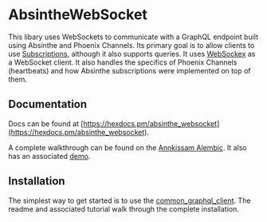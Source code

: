 # AbsintheWebSocket

This libary uses WebSockets to communicate with a GraphQL endpoint built using Absinthe and Phoenix Channels. Its primary goal is to allow clients to use [Subscriptions](https://hexdocs.pm/absinthe/subscriptions.html), although it also supports queries. It uses [WebSockex](https://github.com/Azolo/websockex) as a WebSocket client. It also handles the specifics of Phoenix Channels (heartbeats) and how Absinthe subscriptions were implemented on top of them.

## Documentation

Docs can be found at [https://hexdocs.pm/absinthe_websocket](https://hexdocs.pm/absinthe_websocket).

A complete walkthrough can be found on the [Annkissam Alembic](https://www.annkissam.com/elixir/alembic/posts/2018/07/13/graphql-subscriptions-connecting-phoenix-applications-with-absinthe-and-websockets.html). It also has an associated [demo](https://github.com/annkissam/absinthe_websocket_demo).

## Installation

The simplest way to get started is to use the [common_graphql_client](https://github.com/annkissam/common_graphql_client). The readme and associated tutorial walk through the complete installation.
